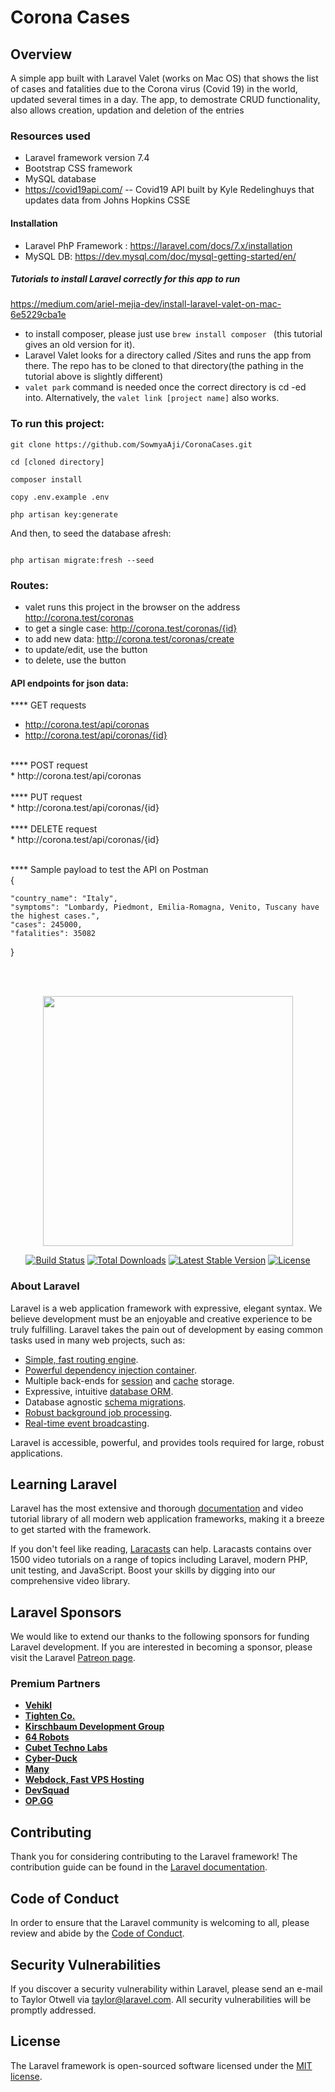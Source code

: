 # Corona Cases

## Overview

A simple app built with Laravel Valet (works on Mac OS) that shows the list of cases and fatalities due to the Corona virus (Covid 19) in the world, updated several times in a day. The app, to demostrate CRUD functionality, also allows creation, updation and deletion of the entries

### Resources used

* Laravel framework version 7.4
* Bootstrap CSS framework
* MySQL database
* https://covid19api.com/ -- Covid19 API  built by Kyle Redelinghuys that updates data from Johns Hopkins CSSE

#### Installation

* Laravel PhP Framework : https://laravel.com/docs/7.x/installation
* MySQL DB: https://dev.mysql.com/doc/mysql-getting-started/en/

##### Tutorials to install Laravel correctly for this app to run

https://medium.com/ariel-mejia-dev/install-laravel-valet-on-mac-6e5229cba1e <br>

* to install composer, please just use
```brew install composer ```
 (this tutorial gives an old version for it). 
* Laravel Valet looks for a directory called /Sites and runs the app from there. The repo has to be cloned to that directory(the pathing in the tutorial above is slightly different)
* ``` valet park ```
command is needed once the correct directory is cd -ed into. Alternatively, the 
``` valet link [project name] ```
also works.


### To run this project:


```
git clone https://github.com/SowmyaAji/CoronaCases.git

cd [cloned directory]

composer install

copy .env.example .env

php artisan key:generate

```

And then, to seed the database afresh:

```

php artisan migrate:fresh --seed

```

### Routes:

* valet runs this project in the browser on the address http://corona.test/coronas
* to get a single case: http://corona.test/coronas/{id}
* to add new data: http://corona.test/coronas/create
* to update/edit, use the button
* to delete, use the button

#### API endpoints for json data:
**** GET requests <br>
* http://corona.test/api/coronas
* http://corona.test/api/coronas/{id}
<br>
**** POST request <br>
* http://corona.test/api/coronas
<br><br>
**** PUT request <br>
*  http://corona.test/api/coronas/{id}
<br><br>
**** DELETE request <br>
*  http://corona.test/api/coronas/{id}
<br><br>

**** Sample payload to test the API on Postman <br>
{
	
    "country_name": "Italy",
    "symptoms": "Lombardy, Piedmont, Emilia-Romagna, Venito, Tuscany have the highest cases.",
    "cases": 245000,
    "fatalities": 35082

	
}

<br><br>




<p align="center"><img src="https://res.cloudinary.com/dtfbvvkyp/image/upload/v1566331377/laravel-logolockup-cmyk-red.svg" width="400"></p>

<p align="center">
<a href="https://travis-ci.org/laravel/framework"><img src="https://travis-ci.org/laravel/framework.svg" alt="Build Status"></a>
<a href="https://packagist.org/packages/laravel/framework"><img src="https://poser.pugx.org/laravel/framework/d/total.svg" alt="Total Downloads"></a>
<a href="https://packagist.org/packages/laravel/framework"><img src="https://poser.pugx.org/laravel/framework/v/stable.svg" alt="Latest Stable Version"></a>
<a href="https://packagist.org/packages/laravel/framework"><img src="https://poser.pugx.org/laravel/framework/license.svg" alt="License"></a>
</p>

### About Laravel

Laravel is a web application framework with expressive, elegant syntax. We believe development must be an enjoyable and creative experience to be truly fulfilling. Laravel takes the pain out of development by easing common tasks used in many web projects, such as:

- [Simple, fast routing engine](https://laravel.com/docs/routing).
- [Powerful dependency injection container](https://laravel.com/docs/container).
- Multiple back-ends for [session](https://laravel.com/docs/session) and [cache](https://laravel.com/docs/cache) storage.
- Expressive, intuitive [database ORM](https://laravel.com/docs/eloquent).
- Database agnostic [schema migrations](https://laravel.com/docs/migrations).
- [Robust background job processing](https://laravel.com/docs/queues).
- [Real-time event broadcasting](https://laravel.com/docs/broadcasting).

Laravel is accessible, powerful, and provides tools required for large, robust applications.

## Learning Laravel

Laravel has the most extensive and thorough [documentation](https://laravel.com/docs) and video tutorial library of all modern web application frameworks, making it a breeze to get started with the framework.

If you don't feel like reading, [Laracasts](https://laracasts.com) can help. Laracasts contains over 1500 video tutorials on a range of topics including Laravel, modern PHP, unit testing, and JavaScript. Boost your skills by digging into our comprehensive video library.

## Laravel Sponsors

We would like to extend our thanks to the following sponsors for funding Laravel development. If you are interested in becoming a sponsor, please visit the Laravel [Patreon page](https://patreon.com/taylorotwell).

### Premium Partners

- **[Vehikl](https://vehikl.com/)**
- **[Tighten Co.](https://tighten.co)**
- **[Kirschbaum Development Group](https://kirschbaumdevelopment.com)**
- **[64 Robots](https://64robots.com)**
- **[Cubet Techno Labs](https://cubettech.com)**
- **[Cyber-Duck](https://cyber-duck.co.uk)**
- **[Many](https://www.many.co.uk)**
- **[Webdock, Fast VPS Hosting](https://www.webdock.io/en)**
- **[DevSquad](https://devsquad.com)**
- **[OP.GG](https://op.gg)**

## Contributing

Thank you for considering contributing to the Laravel framework! The contribution guide can be found in the [Laravel documentation](https://laravel.com/docs/contributions).

## Code of Conduct

In order to ensure that the Laravel community is welcoming to all, please review and abide by the [Code of Conduct](https://laravel.com/docs/contributions#code-of-conduct).

## Security Vulnerabilities

If you discover a security vulnerability within Laravel, please send an e-mail to Taylor Otwell via [taylor@laravel.com](mailto:taylor@laravel.com). All security vulnerabilities will be promptly addressed.

## License

The Laravel framework is open-sourced software licensed under the [MIT license](https://opensource.org/licenses/MIT).
